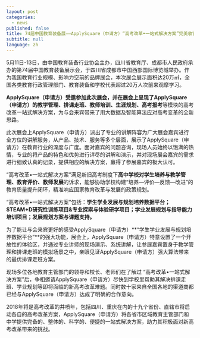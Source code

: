 ```yaml
---
layout: post
categories:
  - news
published: false
title: 74届中国教育装备展——ApplySquare（申请方）“高考改革•一站式解决方案”完美收官
subtitle: null
language: zh
---
```


  5月11日-13日，由中国教育装备行业协会主办，四川省教育厅、成都市人民政府承办的第74届中国教育装备展示会，于四川省成都市中国西部国际博览城举办。作为我国教育行业规模、影响力空前的品牌展会，本次展会展示面积达20万㎡，全国各类教育行政管理部门、教育装备和学校代表超过20万人次前来观摩学习。

 **ApplySquare（申请方）**受邀参加此次展会，并在展会上呈现了ApplySquare（申请方）的**教学管理、排课走班、教师培训、生涯规划、高考报考**等模块的高考改革一站式解决方案，为与会来宾带来了用大数据及智能算法应对高考变革的全新思路。

  此次展会上ApplySquare（申请方）派出了专业的讲解阵容为广大展会嘉宾进行全方位的讲解服务，从产品、技术、服务等多个层面，展示了ApplySquare（申请方）在教育行业的深度与广度。面对嘉宾的问题咨询，现场人员始终以饱满的热情，专业的将产品的特色和优势进行详尽的讲解和演示，并对现场展会嘉宾的需求进行细致认真的记录，提供相应的解决方案，赢得了参展嘉宾的极大认可。

 “高考改革•一站式解决方案”满足新旧高考制度下**高中学校对学生培养与教学管理、教育评价、教师发展**的诉求，能够协助学校构建“培养—评价—反馈—改进”的教育质量提升闭环，精准响应国家教育改革与发展的政策规划。

 “高考改革•一站式解决方案”包括：**学生学业发展与规划培养数据平台；STEAM+D研究性训练项目&专业探索与体验研学项目；学业发展规划与指导能力培训项目；发展规划方案与课题支持。**

  为了能让与会来宾更好的感受ApplySquare（申请方）**“学生学业发展与规划培养数据平台”**的强大功能，展会上，ApplySquare（申请方）特意设置了一个开放性的体验区，并通过专业讲师的现场演示、系统讲解，让参展嘉宾置身于教学管理和排课走班的模拟场景之中，亲眼见证ApplySquare（申请方）强大算法带来的最优排课走班方案。

  现场多位各地教育主管部门的领导和校长、老师们在了解过 “高考改革•一站式解决方案”后，争相邀请ApplySquare（申请方）尽快到学校里帮助其解决排课走班、学业规划等即将面临的新高考改革难题。同时数十家来自全国各地的渠道商都已经与ApplySquare（申请方）达成了明确的合作意向。

  2018年将是高考改革的井喷年，包括四川、重庆在内的十九个省份、直辖市将启动各自的高考改革方案，ApplySquare（申请方）将各省市区域教育主管部门和中学提供完备的、整体的、科学的、便捷的一站式解决方案，助力其积极面对新高考改革带来的挑战。
